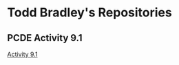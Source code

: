 # Todd Bradley's Repositories

## PCDE Activity 9.1
<a href="https://tbrad03.github.io/PCDE-Activity-9.1/"> Activity 9.1 </a>
